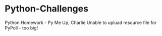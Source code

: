 # Python-Challenges
Python Homework - Py Me Up, Charlie
Unable to upluad resource file for PyPoll - too big!
